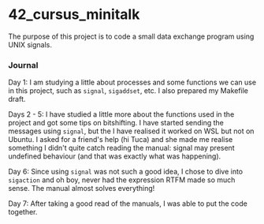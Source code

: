 # 42_cursus_minitalk
The purpose of this project is to code a small data exchange program using UNIX signals.

<h3> Journal </h3>

Day 1: I am studying a little about processes and some functions we can use in this project, such as ```signal```, ```sigaddset```, etc. I also prepared my Makefile draft.

Days 2 - 5: I have studied a little more about the functions used in the project and got some tips on bitshifting. I have started sending the messages using ```signal```, but the I have realised it worked on WSL but not on Ubuntu. I asked for a friend's help (hi Tuca) and she made me realise something I didn't quite catch reading the manual: signal may present undefined behaviour (and that was exactly what was happening).

Day 6: Since using ```signal``` was not such a good idea, I chose to dive into ```sigaction``` and oh boy, never had the expression RTFM made so much sense. The manual almost solves everything!

Day 7: After taking a good read of the manuals, I was able to put the code together.